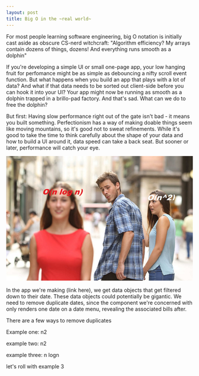 ```yaml
---
layout: post
title: Big O in the ~real world~
---
```


For most people learning software engineering, big O notation is initially cast aside as obscure CS-nerd witchcraft: "Algorithm efficiency? My arrays contain dozens of things, dozens! And everything runs smooth as a dolphin"

If you're developing a simple UI or small one-page app, your low hanging fruit for perfomance might be as simple as debouncing a nifty scroll event function. But what happens when you build an app that plays with a lot of data? And what if that data needs to be sorted out client-side before you can hook it into your UI? Your app might now be running as smooth as a dolphin trapped in a brillo-pad factory. And that's sad. What can we do to free the dolphin?

But first: Having slow performance right out of the gate isn't bad - it means you built something. Perfectionism has a way of making doable things seem like moving mountains, so it's good not to sweat refinements. While it's good to take the time to think carefully about the shape of your data and how to build a UI around it, data speed can take a back seat. But sooner or later, performance will catch your eye.

![](/images/guygirlmeme.jpg)


In the app we're making (link here), we get data objects that get filtered down to their date. These data objects could potentially be gigantic. We need to remove duplicate dates, since the component we're concerned with only renders one date on a date menu, revealing the associated bills after.

There are a few ways to remove duplicates

Example one: n2

example two: n2

example three: n logn

let's roll with example 3
